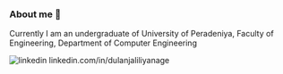 ### About me 👋

Currently I am an undergraduate of University of Peradeniya, Faculty of Engineering, Department of Computer Engineering

![linkedin](https://iconmonstr.com/linkedin-3-svg)  linkedin.com/in/dulanjaliliyanage
